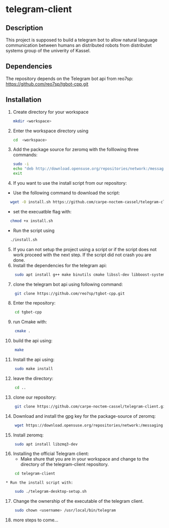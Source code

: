 # telegram-client
## Description
This project is supposed to build a telegram bot to allow natural language communication between humans an distributed robots from distributet systems group of the univerity of Kassel.  

## Dependencies
The repository depends on the Telegram bot api from reo7sp:  
https://github.com/reo7sp/tgbot-cpp.git

## Installation
1. Create directory for your workspace
    ```bash
    mkdir <workspace>
    ```
2. Enter the workspace directory using  
    ```bash 
    cd  <workspace>
    ```
3. Add the package source for zeromq with the folllowing three commands:  
   ```bash
   sudo -i
   echo "deb http://download.opensuse.org/repositories/network:/messaging:/zeromq:/git-draft/xUbuntu_18.04/ ./" >> /etc/apt/sources.list
   exit
   ```
4. If you want to use the install script from our repository:
  * Use the following command to download the script:  
  ```bash
    wget -O install.sh https://github.com/carpe-noctem-cassel/telegram-client/raw/master/install.sh
  ```
  * set the execuatble flag with:
  ```bash
    chmod +x install.sh
  ```
  * Run the script using  
  ```bash
    ./install.sh
  ```
5. If you can not setup the project using a script or if the script does not work proceed with the next step.
   If the script did not crash you are done.
6. Install the dependencies for the telegram api:  
```bash
    sudo apt install g++ make binutils cmake libssl-dev libboost-system-dev capnproto libcapnp-dev
```
7. clone the telegram bot api using following command:
```bash
    git clone https://github.com/reo7sp/tgbot-cpp.git
```
8. Enter the repository:
```bash
    cd tgbot-cpp
```
9. run Cmake with:  
```bash
    cmake .
```
10. build the api using:  
```bash
    make
```
11. Install the api using:  
```bash
    sudo make install
```
12. leave the directory:  
```bash
    cd ..
```
13. clone our repository:  
```bash
    git clone https://github.com/carpe-noctem-cassel/telegram-client.git
```
14. Download and install the gpg key for the package-source of zeromq:  
```bash
    wget https://download.opensuse.org/repositories/network:/messaging:/zeromq:/git-draft/xUbuntu_18.04/Release.key -O- | sudo apt-key add
```
15. Install zeromq:
```bash
    sudo apt install libzmq3-dev
```
16. Installing the official Telegram client:  
    * Make shure that you are in your workspace and change to the directory of the telegram-client repository.  
```bash
    cd telegram-client  
```
    * Run the install script with:  
```bash
    sudo ./telegram-desktop-setup.sh  
```
17. Change the ownership of the executable of the telegram client.
```bash
    sudo chown <username> /usr/local/bin/telegram
```
18. more steps to come...
